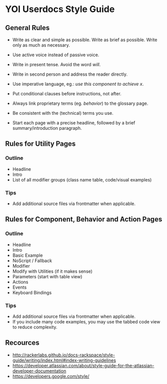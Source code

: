 # YOI Userdocs Style Guide

## General Rules

- Write as clear and simple as possible. Write as brief as possible. Write only as much as necessary.

- Use active voice instead of passive voice.
- Write in present tense. Avoid the word *will*.
- Write in second person and address the reader directly.
- Use imperative language, eg.: *use this component to achieve x*.
- Put conditional clauses before instructions, not after.
- Always link proprietary terms (eg. *behavior*) to the glossary page.
- Be consistent with the (technical) terms you use.
- Start each page with a precise headline, followed by a brief summary/introduction paragraph.

## Rules for Utility Pages

### Outline

- Headline
- Intro
- List of all modifier groups (class name table, code/visual examples)

### Tips

- Add additional source files via frontmatter when applicable.

## Rules for Component, Behavior and Action Pages

### Outline

- Headline
- Intro
- Basic Example
- NoScript / Fallback
- Modifier
- Modify with Utilities (if it makes sense)
- Parameters (start with table view)
- Actions
- Events
- Keyboard Bindings

### Tips

- Add additional source files via frontmatter when applicable.
- If you include many code examples, you may use the tabbed code view to reduce complexity.

## Recources

- http://rackerlabs.github.io/docs-rackspace/style-guide/writing/index.html#index-writing-guidelines
- https://developer.atlassian.com/about/style-guide-for-the-atlassian-developer-documentation
- https://developers.google.com/style/